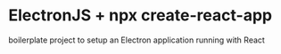 # ElectronJS + npx create-react-app

boilerplate project to setup an Electron application running with React
